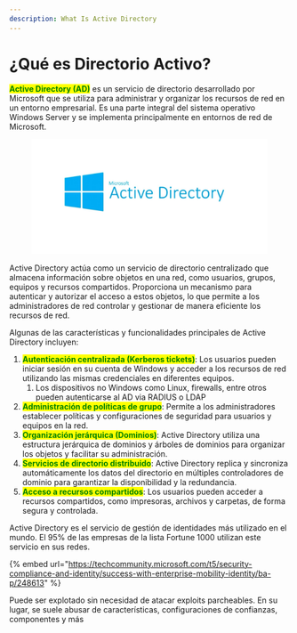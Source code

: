 ```yaml
---
description: What Is Active Directory
---
```


# ¿Qué es Directorio Activo?

<mark style="color:green;">**Active Directory (AD)**</mark> es un servicio de directorio desarrollado por Microsoft que se utiliza para administrar y organizar los recursos de red en un entorno empresarial. Es una parte integral del sistema operativo Windows Server y se implementa principalmente en entornos de red de Microsoft.

<figure><img src="../.gitbook/assets/image (41).png" alt=""><figcaption></figcaption></figure>

Active Directory actúa como un servicio de directorio centralizado que almacena información sobre objetos en una red, como usuarios, grupos, equipos y recursos compartidos. Proporciona un mecanismo para autenticar y autorizar el acceso a estos objetos, lo que permite a los administradores de red controlar y gestionar de manera eficiente los recursos de red.

Algunas de las características y funcionalidades principales de Active Directory incluyen:

1. <mark style="color:green;">**Autenticación centralizada (Kerberos tickets)**</mark>: Los usuarios pueden iniciar sesión en su cuenta de Windows y acceder a los recursos de red utilizando las mismas credenciales en diferentes equipos.
   1. Los dispositivos no Windows como Linux, firewalls, entre otros pueden autenticarse al AD via RADIUS o LDAP
2. <mark style="color:green;">**Administración de políticas de grupo**</mark>: Permite a los administradores establecer políticas y configuraciones de seguridad para usuarios y equipos en la red.
3. <mark style="color:green;">**Organización jerárquica (Dominios)**</mark>: Active Directory utiliza una estructura jerárquica de dominios y árboles de dominios para organizar los objetos y facilitar su administración.
4. <mark style="color:green;">**Servicios de directorio distribuido**</mark>: Active Directory replica y sincroniza automáticamente los datos del directorio en múltiples controladores de dominio para garantizar la disponibilidad y la redundancia.
5. <mark style="color:green;">**Acceso a recursos compartidos**</mark>: Los usuarios pueden acceder a recursos compartidos, como impresoras, archivos y carpetas, de forma segura y controlada.



Active Directory es el servicio de gestión de identidades más utilizado en el mundo. El 95% de las empresas de la lista Fortune 1000 utilizan este servicio en sus redes.

{% embed url="https://techcommunity.microsoft.com/t5/security-compliance-and-identity/success-with-enterprise-mobility-identity/ba-p/248613" %}

Puede ser explotado sin necesidad de atacar exploits parcheables. En su lugar, se suele abusar de características, configuraciones de confianzas, componentes y más





